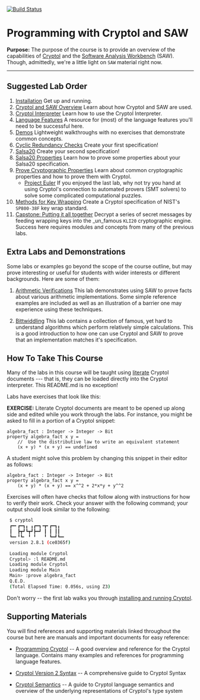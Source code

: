 [![Build Status](https://travis-ci.com/weaversa/cryptol-course.svg?branch=master)](https://travis-ci.com/weaversa/cryptol-course)

# Programming with Cryptol and SAW

**Purpose:** The purpose of the course is to provide an overview of
the capabilities of [Cryptol](https://github.com/GaloisInc/cryptol)
and the [Software Analysis
Workbench](https://github.com/GaloisInc/saw-script) (SAW). Though,
admittedly, we're a little light on `SAW` material right now.

-----

## Suggested Lab Order

1. [Installation](labs/install.md)
   Get up and running.
2. [Cryptol and SAW Overview](labs/Overview/Overview.md)
   Learn about how Cryptol and SAW are used.
3. [Cryptol Interpreter](labs/Interpreter/Interpreter.md)
   Learn how to use the Cryptol Interpreter.
4. [Language Features](labs/LanguageLab/LanguageLab.md)
   A resource for (most) of the language features you'll need to be
   successful here.
5. [Demos](labs/Demos/Demos.md)
   Lightweight walkthroughs with no exercises that demonstrate common
   concepts.
7. [Cyclic Redundancy Checks](labs/CRC/CRC.md)
   Create your first specification!
6. [Salsa20](labs/Salsa20/Salsa20.md)
   Create your second specification!
6. [Salsa20 Properties](labs/Salsa20/Salsa20Props.md)
   Learn how to prove some properties about your Salsa20 specification.
8. [Prove Cryptographic Properties](labs/CryptoProofs/CryptoProofs.md)
   Learn about common cryptographic properties and how to prove them
   with Cryptol.
    * [Project Euler](labs/ProjectEuler/ProjectEuler.md) If you
      enjoyed the last lab, why not try you hand at using Cryptol's
      connection to automated provers (SMT solvers) to solve some
      complicated computational puzzles.
10. [Methods for Key Wrapping](labs/KeyWrapping/KeyWrapping.md)
   Create a Cryptol specification of NIST's `SP800-38F` key wrap
   standard.
11. [Capstone: Putting it all together](labs/LorumIpsum/LorumIpsum.md)
   Decrypt a series of secret messages by feeding wrapping keys into
   the _un_famous `KLI20` cryptographic engine. Success here requires
   modules and concepts from many of the previous labs.


## Extra Labs and Demonstrations

Some labs or examples go beyond the scope of the course outline, but
may prove interesting or useful for students with wider interests or
different backgrounds. Here are some of them:

1. [Arithmetic Verifications](saw/arithmetic-verification/README.md)
   This lab demonstrates using SAW to prove facts about various
   arithmetic implementations. Some simple reference examples are
   included as well as an illustration of a barrier one may experience
   using these techniques.

2. [Bittwiddling](labs/saw/bittwiddling.md)
   This lab contains a collection of famous, yet hard to understand
   algorithms which perform relatively simple calculations. This is a
   good introduction to how one can use Cryptol and SAW to prove that
   an implementation matches it's specification.


## How To Take This Course

Many of the labs in this course will be taught using
[literate](https://en.wikipedia.org/wiki/Literate_programming) Cryptol
documents --- that is, they can be loaded directly into the Cryptol
interpreter. This README.md is no exception!

Labs have exercises that look like this:

**EXERCISE:** Literate Cryptol documents are meant to be opened up
along side and edited while you work through the labs. For instance,
you might be asked to fill in a portion of a Cryptol snippet:

```ignore
algebra_fact : Integer -> Integer -> Bit
property algebra_fact x y =
    //  Use the distributive law to write an equivalent statement
    (x + y) * (x + y) == undefined
```

A student might solve this problem by changing this snippet in their
editor as follows:

```
algebra_fact : Integer -> Integer -> Bit
property algebra_fact x y =
    (x + y) * (x + y) == x^^2 + 2*x*y + y^^2 
```

Exercises will often have checks that follow along with instructions
for how to verify their work. Check your answer with the following
command; your output should look similar to the following:

```sh
 $ cryptol
 ┏━╸┏━┓╻ ╻┏━┓╺┳╸┏━┓╻
 ┃  ┣┳┛┗┳┛┣━┛ ┃ ┃ ┃┃
 ┗━╸╹┗╸ ╹ ╹   ╹ ┗━┛┗━╸
 version 2.8.1 (ce0365f)
 
 Loading module Cryptol
 Cryptol> :l README.md
 Loading module Cryptol
 Loading module Main
 Main> :prove algebra_fact 
 Q.E.D.
 (Total Elapsed Time: 0.056s, using Z3)
```

Don't worry -- the first lab walks you through [installing and running
Cryptol](INSTALL.md).


## Supporting Materials

You will find references and supporting materials linked throughout
the course but here are manuals and important documents for easy
reference:

* [Programming
  Cryptol](https://github.com/GaloisInc/cryptol/blob/master/docs/ProgrammingCryptol.pdf)
  -- A good overview and reference for the Cryptol language. Contains
  many examples and references for programming language features.

* [Cryptol Version 2
  Syntax](https://github.com/GaloisInc/cryptol/blob/master/docs/Syntax.pdf)
  -- A comprehensive guide to Cryptol Syntax

* [Cryptol
  Semantics](https://github.com/GaloisInc/cryptol/blob/master/docs/Semantics.pdf)
  -- A guide to Cryptol language semantics and overview of the
  underlying representations of Cryptol's type system

